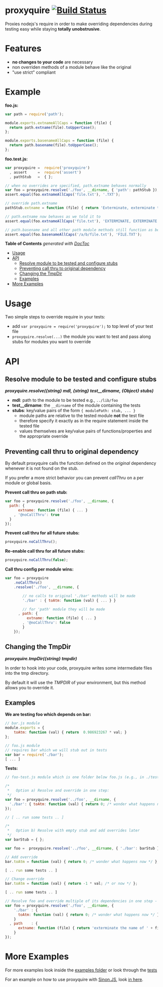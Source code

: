 # proxyquire [![Build Status](https://secure.travis-ci.org/thlorenz/proxyquire.png)](http://travis-ci.org/thlorenz/proxyquire)

Proxies nodejs's require in order to make overriding dependencies during testing easy while staying **totally unobstrusive**.

# Features

- **no changes to your code** are necessary 
- non overriden methods of a module behave like the original
- "use strict" compliant

# Example

**foo.js:**

```javascript
var path = require('path');

module.exports.extnameAllCaps = function (file) { 
  return path.extname(file).toUpperCase();
};

module.exports.basenameAllCaps = function (file) { 
  return path.basename(file).toUpperCase();
};
```

**foo.test.js:**

```javascript
var proxyquire =  require('proxyquire')
  , assert     =  require('assert')
  , pathStub   =  { };

// when no overrides are specified, path.extname behaves normally
var foo = proxyquire.resolve('./foo', __dirname, { 'path': pathStub });
assert.equal(foo.extnameAllCaps('file.txt'), '.TXT');

// override path.extname
pathStub.extname = function (file) { return 'Exterminate, exterminate the ' + file; };

// path.extname now behaves as we told it to
assert.equal(foo.extnameAllCaps('file.txt'), 'EXTERMINATE, EXTERMINATE THE FILE.TXT');

// path.basename and all other path module methods still function as before
assert.equal(foo.basenameAllCaps('/a/b/file.txt'), 'FILE.TXT');
```

**Table of Contents**  *generated with [DocToc](http://doctoc.herokuapp.com/)*

- [Usage](#usage)
- [API](#api)
	- [Resolve module to be tested and configure stubs](#resolve-module-to-be-tested-and-configure-stubs)
    - [Preventing call thru to original dependency](#preventing-call-thru-to-original-dependency)
	- [Changing the TmpDir](#changing-the-tmpdir)
    - [Examples](#examples)
- [More Examples](#more-examples)


# Usage

Two simple steps to override require in your tests:

- add `var proxyquire = require('proxyquire');` to top level of your test file
- `proxyquire.resolve(...)` the module you want to test and pass along stubs for modules you want to override

# API

## Resolve module to be tested and configure stubs

***proxyquire.resolve({string} mdl, {string} test__dirname, {Object} stubs)***

- **mdl**: path to the module to be tested e.g., `../lib/foo`
- **test__dirname**: the `__dirname` of the module containing the tests
- **stubs**: key/value pairs of the form `{ modulePath: stub, ... }`
    - module paths are relative to the tested module **not** the test file 
    - therefore specify it exactly as in the require statement inside the tested file
    - values themselves are key/value pairs of functions/properties and the appropriate override

## Preventing call thru to original dependency

By default proxyquire calls the function defined on the *original* dependency whenever it is not found on the stub.

If you prefer a more strict behavior you can prevent *callThru* on a per module or global basis.

**Prevent call thru on path stub:**

```javascript
var foo = proxyquire.resolve('./foo', __dirname, {
  path: { 
      extname: function (file) { ... } 
    , '@noCallThru': true
  }
});
```

**Prevent call thru for all future stubs:**

```javascript
proxyquire.noCallThru();
```

**Re-enable call thru for all future stubs:**

```javascript
proxyquire.noCallThru(false);
```

**Call thru config per module wins:**

```javascript
var foo = proxyquire
    .noCallThru()
    .resolve('./foo', __dirname, {

        // no calls to original './bar' methods will be made
        './bar' : { toAtm: function (val) { ... } }

        // for 'path' module they will be made
      , path: { 
          extname: function (file) { ... } 
        , '@noCallThru': false
        }
    });
```

## Changing the TmpDir

***proxyquire.tmpDir({string} tmpdir)***

In order to hook into your code, proxyquire writes some intermediate files into the tmp directory.

By default it will use the *TMPDIR* of your environment, but this method allows you to override it.

## Examples

**We are testing foo which depends on bar:**

```javascript
// bar.js module
module.exports = { 
    toAtm: function (val) { return  0.986923267 * val; }
};

// foo.js module 
// requires bar which we will stub out in tests
var bar = require('./bar');
[ ... ]

```

**Tests:**

```javascript
// foo-test.js module which is one folder below foo.js (e.g., in ./tests/)

/*
 *   Option a) Resolve and override in one step:
 */
var foo = proxyquire.resolve('../foo', __dirname, {
  './bar': { toAtm: function (val) { return 0; /* wonder what happens now */ } }
});

// [ .. run some tests .. ]

/*
 *   Option b) Resolve with empty stub and add overrides later
 */
var barStub = { };

var foo =  proxyquire.resolve('../foo', __dirname, { './bar': barStub }); 

// Add override
bar.toAtm = function (val) { return 0; /* wonder what happens now */ };

[ .. run some tests .. ]

// Change override
bar.toAtm = function (val) { return -1 * val; /* or now */ };

[ .. run some tests .. ]

// Resolve foo and override multiple of its dependencies in one step - oh my!
var foo = proxyquire.resolve('./foo', __dirname, {
    './bar' : { 
      toAtm: function (val) { return 0; /* wonder what happens now */ } 
    }
  , path    : { 
      extname: function (file) { return 'exterminate the name of ' + file; } 
    }
});
```

# More Examples

For more examples look inside the [examples folder](./proxyquire/tree/master/examples/) or
look through the [tests](./proxyquire/blob/master/test/proxyquire.js)

For an example on how to use proxyquire with [Sinon.JS](http://sinonjs.org/), look [in here](./proxyquire/tree/master/examples/sinon).
